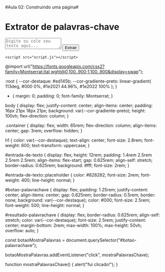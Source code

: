 #Aula 02: Construindo uma página#
<!DOCTYPE html> 

<html lang="pt-BT"> 
  <head> 
    <meta charset="UTF-8" /> 
    <meta name="viewport" content="width=device-width, initial-scale=1.0" /> 
    <title>Extrator de Palavras-Chave</title> 
    <link rel="stylesheet" href="style.css" /> 
  </head> 

  <body> 
    <div class="container"> 
      <h1>Extrator de palavras-chave</h1> 
      <textarea 
        id="entrada-de-texto" 
        placeholder="Digite ou cole seu texto aqui..." 
      ></textarea> 
      <button id="botao-palavrachave">Extrair</button> 
      <div id="resultado-palavrachave"></div> 
    </div> 
      
    <script src="script.js"></script> 
  </body> 
</html> 


@import url("https://fonts.googleapis.com/css2?family=Montserrat:ital,wght@0,100..900;1,100..900&display=swap"); 

:root { 
  --cor-destaque: #ed145b; 
  --cor-gradiente-preto: linear-gradient( 
    113deg, 
    #000 0%, 
    #1e2021 44.96%, 
    #1e2022 100% 
  ); 
} 

* { 
  margin: 0; 
  padding: 0; 
  font-family: Montserrat; 
} 

body { 
  display: flex; 
  justify-content: center; 
  align-items: center; 
  padding: 16px 21px 18px 21px; 
  background: var(--cor-gradiente-preto); 
  height: 100vh; 
  flex-direction: column; 
} 

.container { 
  display: flex; 
  width: 65rem; 
  flex-direction: column; 
  align-items: center; 
  gap: 3rem; 
  overflow: hidden; 
} 

h1 { 
  color: var(--cor-destaque); 
  text-align: center; 
  font-size: 2.8rem; 
  font-weight: 600; 
  text-transform: uppercase; 
} 

#entrada-de-texto { 
  display: flex; 
  height: 12rem; 
  padding: 1.4rem 2.5rem 2.5rem 2.5rem; 
  align-items: flex-start; 
  gap: 0.625rem; 
  align-self: stretch; 
  border-radius: 0.625rem; 
  background: #fff; 
  font-size: 2rem; 
} 

#entrada-de-texto::placeholder { 
  color: #828282; 
  font-size: 2rem; 
  font-weight: 400; 
  line-height: normal; 
} 

#botao-palavrachave { 
  display: flex; 
  padding: 1.25rem; 
  justify-content: center; 
  align-items: center; 
  gap: 0.625rem; 
  border-radius: 0.5rem; 
  border: none; 
  background: var(--cor-destaque); 
  color: #000; 
  font-size: 2.5rem; 
  font-weight: 500; 
  line-height: normal; 
} 

#resultado-palavrachave { 
  display: flex; 
  border-radius: 0.625rem; 
  align-self: stretch; 
  color: var(--cor-destaque); 
  font-size: 2.5rem; 
  justify-content: center; 
  margin-bottom: 2rem; 
  max-width: 100%; 
  max-height: 50vh; 
  overflow: auto; 
} 


const botaoMostraPalavras = document.querySelector("#botao-palavrachave"); 

botaoMostraPalavras.addEventListener("click", mostraPalavrasChave); 

function mostraPalavrasChave() { 
  alert("fui clicado!"); 
} 
